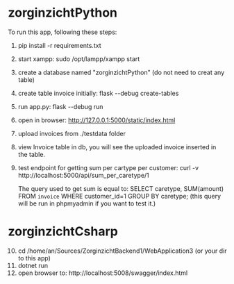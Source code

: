 # zorginzichtPython
To run this app, following these steps:
1. pip install -r requirements.txt
2. start xampp: sudo /opt/lampp/xampp start
3. create a database named "zorginzichtPython" (do not need to creat any table)
4. create table invoice initially: flask --debug create-tables
5. run app.py: flask --debug run
6. open in browser: http://127.0.0.1:5000/static/index.html
7. upload invoices from ./testdata folder
8. view Invoice table in db, you will see the uploaded invoice inserted in the table.
9. test endpoint for getting sum per cartype per customer:
   curl -v http://localhost:5000/api/sum_per_caretype/1
   
   The query used to get sum is equal to:
   SELECT caretype, SUM(amount) FROM `invoice` WHERE customer_id=1 GROUP BY caretype;
   (this query will be run in phpmyadmin if you want to test it.)
   
# zorginzichtCsharp
10. cd /home/an/Sources/ZorginzichtBackend1/WebApplication3 (or your dir to this app)
11. dotnet run
12. open browser to: http://localhost:5008/swagger/index.html
